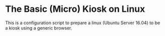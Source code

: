 # The Basic (Micro) Kiosk on Linux

This is a configuration script to prepare a linux (Ubuntu Server 16.04) to be a kiosk using a generic browser.
